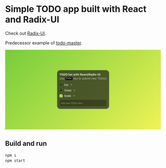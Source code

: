 # Simple TODO app built with React and Radix-UI

Check out [Radix-UI](https://www.radix-ui.com/).

Predecessor example of [todo-master](https://github.com/jandoerntlein/todo-remaster/).

![Screenshot of the app](scrot.png)

## Build and run
```sh
npm i
npm start
```
